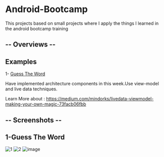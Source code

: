 # Android-Bootcamp

This projects based on small projects where I apply the things I learned in the android bootcamp training 

##  -- Overviews  --

## Examples

1- <a href="https://github.com/kaaneneskpc/Android-Bootcamp-Examples/tree/main/GuessTheWord">Guess The Word</a>

Have implemented architecture components in this week.Use view-model and live data techniques.

Learn More about : https://medium.com/mindorks/livedata-viewmodel-making-your-own-magic-73facb06fbb

##  -- Screenshots  --

## 1-Guess The Word

![1](https://user-images.githubusercontent.com/32849662/111073370-7b8fbd80-84ef-11eb-8139-dd8fd58fd941.PNG)
![2](https://user-images.githubusercontent.com/32849662/111073371-7cc0ea80-84ef-11eb-83c2-8623ce60a2cc.PNG)
![image](https://user-images.githubusercontent.com/32849662/111350937-b0d51080-8693-11eb-9c0c-b58cea62962a.png)
